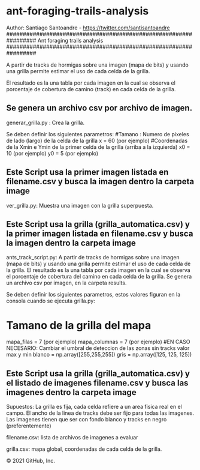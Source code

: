 # ant-foraging-trails-analysis

Author: Santiago Santoandre - https://twitter.com/santisantoandre
#################################################################
Ant foraging trails analysis
#################################################################

A partir de tracks de hormigas sobre una imagen (mapa de bits)
y usando una grilla permite estimar el uso de cada celda de la
grilla.

El resultado es la una tabla por cada imagen en la cual se
observa el porcentaje de cobertura de camino (track)
en cada celda de la grilla.

Se genera un archivo csv por archivo de imagen.
---------------------------
generar_grilla.py : Crea la grilla. 

Se deben definir los siguientes parametros:
#Tamano : Numero de pixeles de lado (largo) de la celda de la grilla
x = 60 (por ejemplo)
#Coordenadas de la Xmin e Ymin de la primer celda de la grilla (arriba a la izquierda)
x0 = 10 (por ejemplo)
y0 = 5 (por ejemplo) 

Este Script usa la primer imagen listada en filename.csv y busca la imagen dentro la carpeta image
---------------------------
ver_grilla.py: Muestra una imagen con la grilla superpuesta.

Este Script usa la grilla (grilla_automatica.csv) y la primer imagen listada en filename.csv 
y busca la imagen dentro la carpeta image
---------------------------
ants_track_script.py: A partir de tracks de hormigas sobre una imagen (mapa de bits)
y usando una grilla permite estimar el uso de cada celda de la
grilla. El resultado es la una tabla por cada imagen en la cual se
observa el porcentaje de cobertura del camino
en cada celda de la grilla. Se genera un archivo csv por imagen, en la carpeta results.

Se deben definir los siguientes parametros, estos valores figuran en la consola cuando se ejecuta grilla.py:
# Tamano de la grilla del mapa
mapa_filas = 7  (por ejemplo)
mapa_columnas = 7  (por ejemplo)
#EN CASO NECESARIO: Cambiar el umbral de deteccion de las zonas sin tracks valor max y min
blanco = np.array([255,255,255])
gris = np.array([125, 125, 125])

Este Script usa la grilla (grilla_automatica.csv) y el listado de imagenes filename.csv y busca las imagenes dentro la carpeta image
---------------------------

Supuestos:
La grilla es fija, cada celda refiere a un area fisica real 
en el campo.
El ancho de la linea de tracks debe ser fijo para todas
las imagenes.
Las imagenes tienen que ser con fondo blanco y tracks en negro (preferentemente)

filename.csv: lista de archivos de imagenes a evaluar

grilla.csv: mapa global, coordenadas de cada celda de la grilla.   

© 2021 GitHub, Inc.
